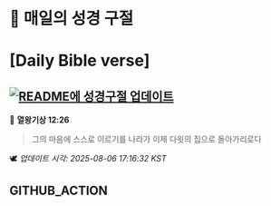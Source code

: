 # 🙏 매일의 성경 구절
# [Daily Bible verse]
## [![README에 성경구절 업데이트](https://github.com/DONGSUKA/first_test/actions/workflows/update-readme-bible.yml/badge.svg)](https://github.com/DONGSUKA/first_test/actions/workflows/update-readme-bible.yml)
<!-- START_BIBLE_VERSE -->
📖 **열왕기상 12:26**
> 그의 마음에 스스로 이르기를 나라가 이제 다윗의 집으로 돌아가리로다

🕊️ _업데이트 시각: 2025-08-06 17:16:32 KST_
  <!-- END_BIBLE_VERSE -->
## GITHUB_ACTION
